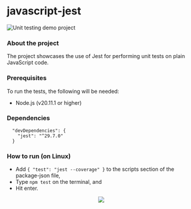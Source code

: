 # javascript-jest
![Unit testing demo project]( https://img.shields.io/badge/Demo_project-blue)

### About the project
The project showcases the use of Jest for performing unit tests on plain JavaScript code.

### Prerequisites
To run the tests, the following will be needed: 
* Node.js (v20.11.1 or higher)

### Dependencies
```
  "devDependencies": {
    "jest": "^29.7.0"
  }
```

### How to run (on Linux)

* Add ``` { "test": "jest --coverage" } ``` to the scripts section of the package-json file,
* Type ``` npm test ``` on the terminal, and
* Hit enter.

<p align="center">
  <a href="https://skillicons.dev">
    <img src="https://skillicons.dev/icons?i=vscode,javascript,nodejs,jest&theme=light"/>
	 
  </a>
</p>

